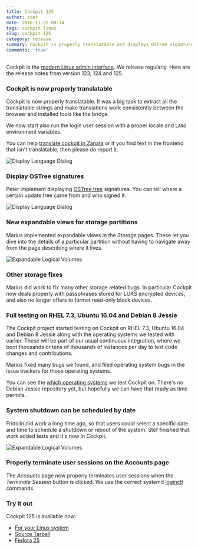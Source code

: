 ```yaml
---
title: Cockpit 125
author: stef
date: 2016-11-25 09:14
tags: cockpit linux
slug: cockpit-125
category: release
summary: Cockpit is properly translatable and displays OSTree signatures.
comments: 'true'
---
```


Cockpit is the [modern Linux admin interface](https://cockpit-project.org/). We release
regularly. Here are the release notes from version 123, 124 and 125.

### Cockpit is now properly translatable

Cockpit is now properly translatable. It was a big task to extract
all the translatable strings and make translations work consistently
between the browser and installed tools like the bridge.

We now start also run the login user session with a proper locale and
```LANG``` environment variables.

You can help
[translate cockpit in Zanata](https://fedora.zanata.org/iteration/view/cockpit/master)
or if you find text in the frontend that isn't translatable, then
please do report it.

![Display Language Dialog](/images/translatable.png)

### Display OSTree signatures

Peter implement displaying
[OSTree tree](http://www.projectatomic.io/docs/os-updates/) signatures. You
can tell where a certain update tree came from and who signed it.

![Display Language Dialog](/images/ostree-signatures.png)

### New expandable views for storage partitions

Marius implemented expandable views in the *Storage* pages. These let
you dive into the details of a particular partition without having
to navigate away from the page describing where it lives.

![Expandable Logical Volumes](/images/storage-listing.png)

### Other storage fixes

Marius did work to fix many other storage related bugs. In particular
Cockpit now deals properly with passphrases stored for LUKS encrypted
devices, and also no longer offers to format read-only block devices.

### Full testing on RHEL 7.3, Ubuntu 16.04 and Debian 8 Jessie

The Cockpit project started testing on Cockpit on RHEL 7.3, Ubuntu 16.04
and Debian 8 Jessie along with the operating systems we tested with earlier.
These will be part of our usual continuous integration, where we boot
thousands or tens of thousands of instances per day to test code changes
and contributions.

Marius fixed many bugs we found, and filed operating system bugs in
the issue trackers for those operating systems.

You can see the [which operating systems](https://cockpit-project.org/running.html)
we test Cockpit on. There's no Debian Jessie repository yet, but hopefully
we can have that ready as time permits.

### System shutdown can be scheduled by date

Fridolin did work a long time ago, so that users could select a specific
date and time to schedule a shutdown or reboot of the system. Stef
finished that work added tests and it's now in Cockpit.

![Expandable Logical Volumes](/images/shutdown-date.png)

### Properly terminate user sessions on the Accounts page

The *Accounts* page now properly terminates user sessions when the
*Terminate Session* button is clicked. We use the correct systemd
[loginctl](https://www.freedesktop.org/software/systemd/man/loginctl.html)
commands.

### Try it out

Cockpit 125 is available now:

 * [For your Linux system](https://cockpit-project.org/running.html)
 * [Source Tarball](https://github.com/cockpit-project/cockpit/releases/tag/125)
 * [Fedora 25](https://bodhi.fedoraproject.org/updates/cockpit-125-1.fc25)
